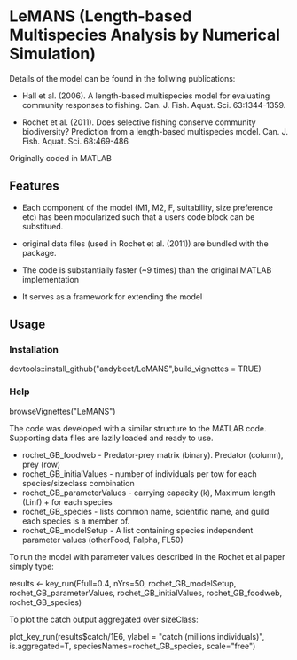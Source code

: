 # LeMANS (Length-based Multispecies Analysis by Numerical Simulation)

Details of the model can be found in the follwing publications:

* Hall et al. (2006). A length-based multispecies model for evaluating community responses to fishing. Can. J. Fish. Aquat. Sci. 63:1344-1359.

* Rochet et al. (2011). Does selective fishing conserve community biodiversity? Prediction from a length-based multispecies model. Can. J. Fish. Aquat. Sci. 68:469-486

Originally coded in MATLAB

## Features

* Each component of the model (M1, M2, F, suitability, size preference etc) has been modularized such that a users code block can be substitued.

* original data files (used in Rochet et al. (2011)) are bundled with the package.

* The code is substantially faster (~9 times) than the original MATLAB implementation

* It serves as a framework for extending the model

## Usage

### Installation

devtools::install_github("andybeet/LeMANS",build_vignettes = TRUE)

### Help

browseVignettes("LeMANS")

The code was developed with a similar structure to the MATLAB code. Supporting data files are lazily loaded and ready to use.

* rochet_GB_foodweb  - Predator-prey matrix (binary). Predator (column), prey (row)
* rochet_GB_initialValues  - number of individuals per tow for each species/sizeclass combination
* rochet_GB_parameterValues - carrying capacity (k), Maximum length (Linf) + for each species
* rochet_GB_species - lists common name, scientific name, and guild each species is a member of.
* rochet_GB_modelSetup - A list containing species independent parameter values (otherFood, Falpha, FL50)

To run the model with parameter values described in the Rochet et al paper simply type:

results <- key_run(Ffull=0.4, nYrs=50, rochet_GB_modelSetup, rochet_GB_parameterValues, rochet_GB_initialValues, rochet_GB_foodweb, rochet_GB_species)

To plot the catch output aggregated over sizeClass:

plot_key_run(results$catch/1E6, ylabel = "catch (millions individuals)", is.aggregated=T, speciesNames=rochet_GB_species, scale="free")


